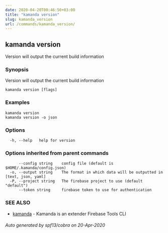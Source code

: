 ```yaml
---
date: 2020-04-20T00:46:50+03:00
title: "kamanda version"
slug: kamanda_version
url: /commands/kamanda_version/
---
```

## kamanda version

Version will output the current build information

### Synopsis

Version will output the current build information

```
kamanda version [flags]
```

### Examples

```
kamanda version
kamanda version -o json
```

### Options

```
  -h, --help   help for version
```

### Options inherited from parent commands

```
      --config string    config file (default is $HOME/.kamanda/config.json)
  -o, --output string    The format in which data will be outputted in [text, json, yaml]
  -P, --project string   The firebase project to use (default "default")
      --token string     firebase token to use for authentication
```

### SEE ALSO

* [kamanda](/commands/kamanda/)	 - Kamanda is an extender Firebase Tools CLI

###### Auto generated by spf13/cobra on 20-Apr-2020
